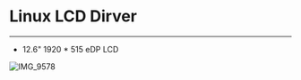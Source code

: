 # Linux LCD Dirver
-------

- 12.6" 1920 * 515 eDP LCD

![IMG_9578](https://github.com/UWBV2Xsystem/2023ESWContest_free_1136/assets/109073690/5ebe5388-312b-4073-9e34-57684a4f3d6f)
